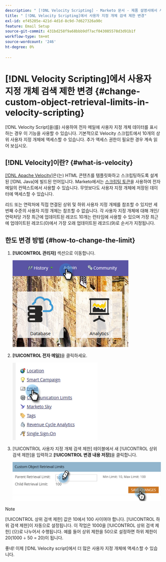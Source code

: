 ```yaml
---
description: " [!DNL Velocity Scripting] - Marketo 문서 - 제품 설명서에서 사용자 지정 개체 검색 제한 변경"
title: " [!DNL Velocity Scripting]에서 사용자 지정 개체 검색 제한 변경"
exl-id: ef45205e-421d-4d1d-8c9d-7d627326a90c
feature: Email Setup
source-git-commit: 431bd258f9a68bbb9df7acf043085578d3d91b1f
workflow-type: tm+mt
source-wordcount: '246'
ht-degree: 0%

---
```


# [!DNL Velocity Scripting]에서 사용자 지정 개체 검색 제한 변경 {#change-custom-object-retrieval-limits-in-velocity-scripting}

[!DNL Velocity Script]을(를) 사용하여 전자 메일에 사용자 지정 개체 데이터를 표시하는 경우 이 기능을 사용할 수 있습니다. 기본적으로 Velocity 스크립트에서 10개의 상위 사용자 지정 개체에 액세스할 수 있습니다. 추가 액세스 권한이 필요한 경우 계속 읽어 보십시오.

## [!DNL Velocity]이란? {#what-is-velocity}

[[!DNL Apache Velocity]](https://velocity.apache.org/)은(는) HTML 콘텐츠를 템플릿화하고 스크립팅하도록 설계된 [!DNL Java]에 빌드된 언어입니다. Marketo에서는 [스크립팅 토큰](/help/marketo/product-docs/email-marketing/general/using-tokens/create-an-email-script-token.md)을 사용하여 전자 메일의 컨텍스트에서 사용할 수 있습니다. 무엇보다도 사용자 지정 개체에 저장된 데이터에 액세스할 수 있습니다.

리드 또는 연락처에 직접 연결된 상위 및 하위 사용자 지정 개체를 참조할 수 있지만 세 번째 수준의 사용자 지정 개체는 참조할 수 없습니다. 각 사용자 지정 개체에 대해 개인/연락처당 가장 최근에 업데이트된 레코드 10개는 런타임에 사용할 수 있으며 가장 최근에 업데이트된 레코드(0)에서 가장 오래 업데이트된 레코드(9)로 순서가 지정됩니다.

## 한도 변경 방법 {#how-to-change-the-limit}

1. **[!UICONTROL 관리자]** 섹션으로 이동합니다.

   ![](assets/change-custom-object-retrieval-limits-in-velocity-scripting-1.png)

1. **[!UICONTROL 전자 메일]**&#x200B;을 클릭하세요.

   ![](assets/change-custom-object-retrieval-limits-in-velocity-scripting-2.png)

1. [!UICONTROL 사용자 지정 개체 검색 제한] 테이블에서 새 [!UICONTROL 상위 검색 제한]을 입력하고 **[!UICONTROL 변경 내용 저장]**&#x200B;을 클릭합니다.

   ![](assets/change-custom-object-retrieval-limits-in-velocity-scripting-3.png)

>[!NOTE]
>
>[!UICONTROL 상위 검색 제한] 값은 10에서 100 사이여야 합니다. [!UICONTROL 하위 검색 제한]이 자동으로 설정됩니다. 이 작업은 1000을 [!UICONTROL 상위 검색 제한] (으)로 나누어서 수행됩니다. 예를 들어 상위 제한을 50으로 설정하면 하위 제한이 20(1000 ÷ 50 = 20)이 됩니다.

좋네! 이제 [!DNL Velocity script]에서 더 많은 사용자 지정 개체에 액세스할 수 있습니다.
